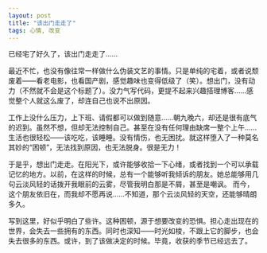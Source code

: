 ```yaml
---
layout: post
title: "该出门走走了"
tags: 心情, 改变
---
```


已经宅了好久了，该出门走走了……

最近不忙，也没有像往常一样做什么伪装文艺的事情。只是单纯的宅着，或者说颓废着——看老电影，也看国产剧，感觉趣味也变得低级了（笑）。想出门，没有动力（不然就不会是这个标题了）。没力气写代码，更提不起来兴趣搭理博客……感觉整个人就这么废了，却连自己也说不出原因。

工作上没什么压力，上下班、请假都可以做到随意……朝九晚六，却还是很有底气的迟到。虽然不想，但却无法控制自己。甚至在没有任何理由缺席一整个上午……生活也很轻松——该吃吃，该睡睡。没有情伤，也无困扰。就这样堕入了一种莫名其妙的“困顿”，无法找到原因，也无法脱身。很是无力！

于是乎，想出门走走。在阳光下，或许能够收拾一下心绪，或者找到一个可以承载记忆的地方。以前，在这样的时候，总有一个能够听我倾诉的朋友。她总能够用几句云淡风轻的话拨开我眼前的云雾，尽管我明白那是不屑，甚至是嘲讽。 而今，这个朋友依旧在，而我却不愿再说……不知道，那个云淡风轻的天空，还能够晴朗多久。

写到这里，好似乎明白了些许。这种困顿，源于想要改变的恐惧。担心走出现在的世界，会失去一些拥有的东西。同时也深知——时光如梭，不跟上它的脚步，也会失去很多的东西。或许，到了该做决定的时候。毕竟，收获的季节已经远去了。